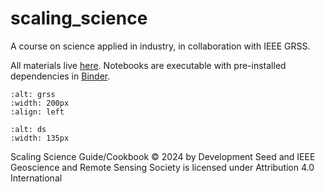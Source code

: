 # scaling_science
A course on science applied in industry, in collaboration with IEEE GRSS.

All materials live [here](https://developmentseed.org/scaling_science/docs/index.html). Notebooks are executable with pre-installed dependencies in [Binder](https://mybinder.org/).

```{image} book/grss.png
:alt: grss
:width: 200px
:align: left
```
```{image} book/ds.png
:alt: ds
:width: 135px
```

Scaling Science Guide/Cookbook © 2024 by Development Seed and IEEE Geoscience and Remote Sensing Society is licensed under Attribution 4.0 International 
